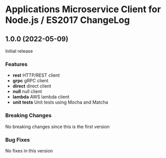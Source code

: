 # Applications Microservice Client for Node.js / ES2017 ChangeLog

## <a name="1.0.0"></a> 1.0.0 (2022-05-09)

Initial release

### Features
* **rest** HTTP/REST client
* **grpc** gRPC client
* **direct** direct client
* **null** null client
* **lambda** AWS lambda client
* **unit tests** Unit tests using Mocha and Matcha

### Breaking Changes
No breaking changes since this is the first version

### Bug Fixes
No fixes in this version

